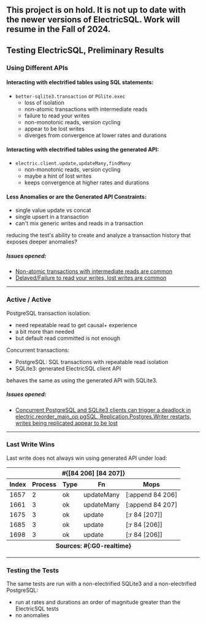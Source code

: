## This project is on hold.  It is not up to date with the newer versions of ElectricSQL.  Work will resume in the Fall of 2024.

## Testing ElectricSQL, Preliminary Results

### Using Different APIs

#### Interacting with electrified tables using SQL statements:

- `better-sqlite3.transaction` or `PGlite.exec`
  - loss of isolation
  - non-atomic transactions with intermediate reads
  - failure to read your writes
  - non-monotonic reads, version cycling
  - appear to be lost writes
  - diverges from convergence at lower rates and durations

#### Interacting with electrified tables using the generated API:

- `electric.client.update,updateMany,findMany`
  - non-monotonic reads, version cycling
  - maybe a hint of lost writes
  - keeps convergence at higher rates and durations

#### Less Anomalies or are the Generated API Constraints:

- single value update vs concat
- single upsert in a transaction
- can't mix generic writes and reads in a transaction

reducing the test's ability to create and analyze a transaction history that exposes deeper anomalies?

##### Issues opened:

- [Non-atomic transactions with intermediate reads are common](https://github.com/electric-sql/electric/issues/1245)
- [Delayed/Failure to read your writes, lost writes are common](https://github.com/electric-sql/electric/issues/1254)

----

### Active / Active

PostgreSQL transaction isolation:

- need repeatable read to get causal+ experience
- a bit more than needed
- but default read committed is not enough

Concurrent transactions:
- PostgreSQL: SQL transactions with repeatable read isolation
- SQLite3: generated ElectricSQL client API

behaves the same as using the generated API with SQLite3.

##### Issues opened:
- [Concurrent PostgreSQL and SQLite3 clients can trigger a deadlock in electric.reorder_main_op pgSQL, Replication.Postgres.Writer restarts, writes being replicated appear to be lost](https://github.com/electric-sql/electric/issues/919)

----

### Last Write Wins

Last write does not always win using generated API under load:

<table>
  <thead>
      <tr>
          <th colspan="5">#{[84 206] [84 207]}</th>
      </tr>
      <tr>
          <th>Index</th>
          <th>Process</th>
          <th>Type</th>
          <th>Fn</th>
          <th>Mops</th>
      </tr>
  </thead>
  <tbody>
      <tr>
          <td>1657</td>
          <td>2</td>
          <td>ok</td>
          <td>updateMany</td>
          <td>[:append 84 206]</td>
      </tr>
      <tr>
          <td>1661</td>
          <td>3</td>
          <td>ok</td>
          <td>updateMany</td>
          <td>[:append 84 207]</td>
      </tr>
      <tr>
          <td>1675</td>
          <td>3</td>
          <td>ok</td>
          <td>update</td>
          <td>[:r 84 [207]]</td>
      </tr>
      <tr>
          <td>1685</td>
          <td>3</td>
          <td>ok</td>
          <td>update</td>
          <td>[:r 84 [206]]</td>
      </tr>
      <tr>
          <td>1698</td>
          <td>3</td>
          <td>ok</td>
          <td>update</td>
          <td>[:r 84 [206]]</td>
      </tr>
  </tbody>
  <tfoot>
      <tr>
          <th colspan="5">Sources: #{:G0-realtime}</th>
      </tr>
  </tfoot>
</table>

----

### Testing the Tests

The same tests are run with a non-electrified SQLite3 and a non-electrified PostgreSQL:

- run at rates and durations an order of magnitude greater than the ElectricSQL tests
- no anomalies
